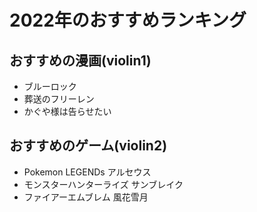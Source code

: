 # 2022年のおすすめランキング

## おすすめの漫画(violin1)

- ブルーロック
- 葬送のフリーレン
- かぐや様は告らせたい

## おすすめのゲーム(violin2)

- Pokemon LEGENDs アルセウス
- モンスターハンターライズ サンブレイク
- ファイアーエムブレム 風花雪月
